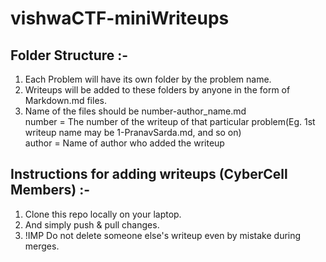# vishwaCTF-miniWriteups

## Folder Structure :-
1. Each Problem will have its own folder by the problem name.
2. Writeups will be added to these folders by anyone in the form of Markdown.md files.
3. Name of the files should be number-author_name.md
<br>number = The number of the writeup of that particular problem(Eg. 1st writeup name may be 1-PranavSarda.md, and so on)
<br>author = Name of author who added the writeup

## Instructions for adding writeups (CyberCell Members) :-
1. Clone this repo locally on your laptop.
2. And simply push & pull changes.
3. !IMP Do not delete someone else's writeup even by mistake during merges.
